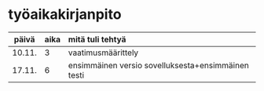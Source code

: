 # työaikakirjanpito

| päivä | aika | mitä tuli tehtyä  |
| :----:|:-----| :-----|
| 10.11. | 3    | vaatimusmäärittely |
| 17.11. | 6    |ensimmäinen versio sovelluksesta+ensimmäinen testi|
